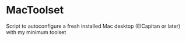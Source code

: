 # MacToolset
Script to autoconfigure a fresh installed Mac desktop (ElCapitan or later) with my minimum toolset
